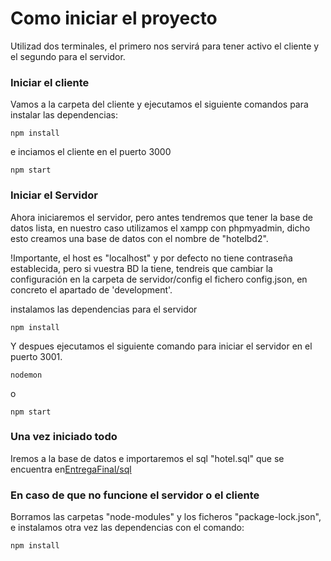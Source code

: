 # Como iniciar el proyecto

Utilizad dos terminales, el primero nos servirá para tener activo el cliente y el segundo para el servidor.

### Iniciar el cliente

Vamos a la carpeta del cliente y ejecutamos el siguiente comandos para instalar las dependencias:
````
npm install
````
e inciamos el cliente en el puerto 3000
````
npm start
````

### Iniciar el Servidor

Ahora iniciaremos el servidor, pero antes tendremos que tener la base de datos lista, en nuestro caso utilizamos el xampp con phpmyadmin,
dicho esto creamos una base de datos con el nombre de "hotelbd2".

!Importante, el host es "localhost" y por defecto no tiene contraseña establecida, pero si vuestra BD la tiene, tendreis que cambiar la configuración en la carpeta de servidor/config el fichero config.json, en concreto el apartado de 'development'.

instalamos las dependencias para el servidor
````
npm install
````

Y despues ejecutamos el siguiente comando para iniciar el servidor en el puerto 3001. 
````
nodemon 
````
o
````
npm start
````

### Una vez iniciado todo 
Iremos a la base de datos e importaremos el sql "hotel.sql" que se encuentra en[EntregaFinal/sql](https://github.com/IES-Jaume-Balmes/2020-21-DAW2-M12-Hotel-Bienestar/tree/main/Documentacion/EntregaFinal/sql)

### En caso de que no funcione el servidor o el cliente

Borramos las carpetas "node-modules" y los ficheros "package-lock.json", e instalamos otra vez las dependencias con el comando:

````
npm install
````


